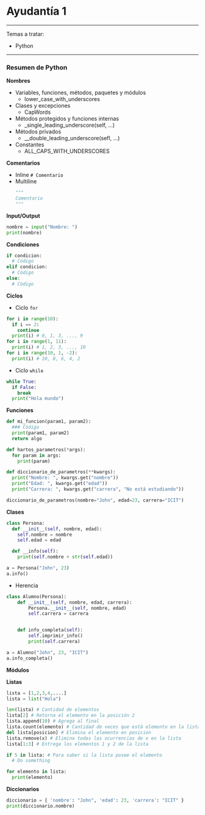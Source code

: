 # Ayudantía 1
---

Temas a tratar:
* Python

***

### Resumen de Python

**Nombres**

* Variables, funciones, métodos, paquetes y módulos
  - lower_case_with_underscores
* Clases y excepciones
  - CapWords
* Métodos protegidos y funciones internas
  - _single_leading_underscore(self, ...)
* Métodos privados
  - __double_leading_underscore(sefl, ...)
* Constantes
  - ALL_CAPS_WITH_UNDERSCORES

**Comentarios**

* Inline
  `# Comentario`
* Multiline
  ```Python
  """
  Comentario
  """
  ```

**Input/Output**

```python
nombre = input("Nombre: ")
print(nombre)
```

**Condiciones**

```python
if condicion:
  # Código
elif condicion:
  # Código
else:
  # Código
```

**Ciclos**

* Ciclo `for`

```python
for i in range(10):
  if i == 2:
    continue
  print(i) # 0, 1, 3, ..., 9
for i in range(1, 11):
  print(i) # 1, 2, 3, ..., 10
for i in range(10, 1, -2):
  print(i) # 10, 8, 6, 4, 2
```

* Ciclo `while`

```python
while True:
  if False:
    break
  print("Hola mundo")
```

**Funciones**

```python
def mi_funcion(param1, param2):
  ### Código
  print(param1, param2)
  return algo
```

```python
def hartos_parametros(*args):
  for param in args:
    print(param)
```

```python
def diccionario_de_parametros(**kwargs):
  print("Nombre: ", kwargs.get("nombre"))
  print("Edad: ", kwargs.get("edad"))
  print("Carrera: ", kwargs.get("carrera", "No está estudiando"))

diccionario_de_parametros(nombre="John", edad=23, carrera="ICIT")
```

**Clases**

```python
class Persona:
  def __init__(self, nombre, edad):
    self.nombre = nombre
    self.edad = edad

  def __info(self):
    print(self.nombre + str(self.edad))

a = Persona("John", 23)
a.info()
```

* Herencia

```python
class Alumno(Persona):
    def __init__(self, nombre, edad, carrera):
        Persona.__init__(self, nombre, edad)
        self.carrera = carrera


    def info_completa(self):
        self.imprimir_info()
        print(self.carrera)

a = Alumno("John", 23, "ICIT")
a.info_completa()
```

**Módulos**

**Listas**

```Python
lista = [1,2,3,4,....]
lista = list("Hola")

len(lista) # Cantidad de elementos
lista[2] # Retorna el elemento en la posición 2
lista.append(10) # Agrega al final
lista.count(elemento) # Cantidad de veces que está elemento en la lista
del lista[posicion] # Elimina el elemento en posicion
lista.remove(x) # Elimina todas las ocurrencias de x en la lista
lista[1:3] # Entrega los elementos 1 y 2 de la lista

if 5 in lista: # Para saber si la lista posee el elemento
  # Do something

for elemento in lista:
  print(elemento)
```

**Diccionarios**

```python
diccionario = { 'nombre': "John", 'edad': 23, 'carrera': "ICIT" }
print(diccionario.nombre)
